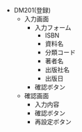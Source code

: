 - DM201(登録)
  - 入力画面
    - 入力フォーム
      - ISBN
      - 資料名
      - 分類コード
      - 著者名
      - 出版社名
      - 出版日
    - 確認ボタン 
  - 確認画面
      - 入力内容
      - 確認ボタン
      - 再設定ボタン

